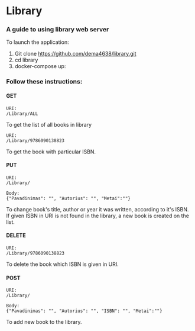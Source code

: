 # Library
### A guide to using library web server

To launch the application:

1. Git clone https://github.com/dema4638/library.git
2. cd library
3. docker-compose up:

### Follow these instructions:

#### GET
```aidl
URI:
/Library/ALL
```
To get the list of all books in library

```aidl
URI:
/Library/9786090138823
```
To get the book with particular ISBN.

#### PUT
```aidl
URI:
/Library/

Body:
{"Pavadinimas": "", "Autorius": "", "Metai":""}
```
To change book's title, author or year it was written, according to it's ISBN. If given ISBN in URI is not found in the library, a new book is created on the list.

#### DELETE
```aidl
URI:
/Library/9786090138823
```
To delete the book which ISBN is given in URI.

#### POST
```aidl
URI:
/Library/

Body:
{"Pavadinimas": "", "Autorius": "", "ISBN": "", "Metai":""}
```
To add new book to the library.
